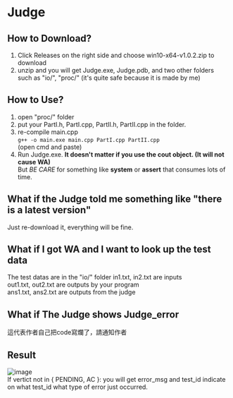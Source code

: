Judge
===

How to Download?
---
1. Click Releases on the right side and choose win10-x64-v1.0.2.zip to download
2. unzip and you will get Judge.exe, Judge.pdb, and two other folders such as "io/", "proc/" (it's quite safe because it is made by me)

How to Use?
---
1. open "proc/" folder
2. put your PartI.h, PartI.cpp, PartII.h, PartII.cpp in the folder.
3. re-compile main.cpp \
    ```g++ -o main.exe main.cpp PartI.cpp PartII.cpp``` \
    (open cmd and paste)
4. Run Judge.exe.
**It doesn't matter if you use the cout object. (It will not cause WA)** \
But *BE CARE* for something like **system** or **assert** that consumes lots of time.

What if the Judge told me something like "there is a latest version"
---
Just re-download it, everything will be fine.

What if I got WA and I want to look up the test data
---
The test datas are in the "io/" folder
in1.txt, in2.txt are inputs \
out1.txt, out2.txt are outputs by your program \
ans1.txt, ans2.txt are outputs from the judge

What if The Judge shows Judge_error
---
這代表作者自己把code寫爛了，請通知作者

Result
---
![image](https://user-images.githubusercontent.com/51773435/171774210-65e68feb-1a4a-4e10-b4e2-b657e319d962.png) \
If vertict not in { PENDING, AC }:
    you will get error_msg and test_id indicate on what test_id what type of error just occurred.
